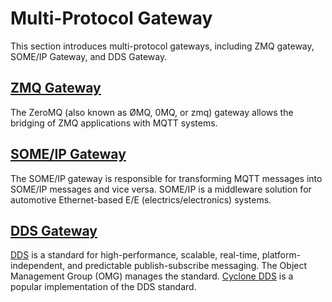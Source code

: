 # Multi-Protocol Gateway

This section introduces multi-protocol gateways, including ZMQ gateway, SOME/IP Gateway, and DDS Gateway.

## [ZMQ Gateway](./zmq-gateway.md)

The ZeroMQ (also known as ØMQ, 0MQ, or zmq) gateway allows the bridging of ZMQ applications with MQTT systems.

## [SOME/IP Gateway](./someip-gateway.md)

The SOME/IP gateway is responsible for transforming MQTT messages into SOME/IP messages and vice versa. SOME/IP is a middleware solution for automotive Ethernet-based E/E (electrics/electronics) systems.

## [DDS Gateway](./dds.md)

[DDS](https://www.omg.org/spec/DDS/About-DDS/) is a standard for high-performance, scalable, real-time, platform-independent, and predictable publish-subscribe messaging. The Object Management Group (OMG) manages the standard. [Cyclone DDS](https://cyclonedds.io/) is a popular implementation of the DDS standard.